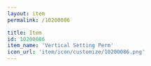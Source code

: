 ```yaml
---
layout: item
permalink: /10200086

title: Item
id: 10200086
item_name: 'Vertical Setting Perm'
icon_url: 'item/icon/customize/10200086.png'
---
```

